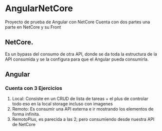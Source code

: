 # AngularNetCore
Proyecto de prueba de Angular con NetCore
Cuenta con dos partes una parte en NetCore y su Front

## NetCore.
Es un bypass del consumo de otra API, donde se da toda la estructura de la API consumida y se la configura para que el Angular pueda consumirla. 

## Angular 
### Cuenta con 3 Ejercicios 
1. Local: Consiste en un CRUD de lista de tareas + el plus de controlar todo eso en la local storage incluso con imagenes
2. Remoto: Es consumir una API externa e ir mostrando los elementos de forma infinita. 
3. RemotoPlus, es parecida a las 2; pero consumiendo desde nuestra API de NetCore
